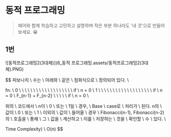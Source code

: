 # 동적 프로그래밍

> 페어와 함께 학습하고 고민하고 설명하며 작은 부분 하나라도 '내 것'으로 만들어보세요. 😁



## 1번

![동적프로그래밍2(3대체)](6_동적 프로그래밍.assets/동적프로그래밍2(3대체).PNG)


$$
피보나치 \ 수는 \ 아래와 \ 같은 \ 점화식으로 \ 정의되어 있다. \\

fn: \\
0 \ \ \ \ \ \ \ \ \ \ \ \ \ \ \ \ \ \ \ if \ n = 0 \\
1 \ \ \ \ \ \ \ \ \ \ \ \ \ \  \ \ \ \ \    if \ n = 0 \\ 
F_{n-1} + F_{n-2} \ \ \ \ \ if \ n = 0 \\

위의 \ 코드에서 \ n이 \ 0 \ 또는 \ 1일 \ 경우, \ Base \ case로 \ 처리가 \ 된다. n의 \ 값이 \ 0  \ 또는 \ 1 \ 이외의 \ 값이 \ 들어올 \ 경우 \\ Fibonacci(n-1), Fibonacci(n-2)의 \ 호출을 \ 통해 \ 그 \ 값을 \ 계산하고 \ 이를 \ 저장하는 \ 것을 \ 확인할 \ 수 \ 있다. \\

Time Complexity) \\
O(n)
$$
